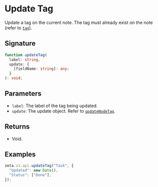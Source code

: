 # Update Tag

Update a tag on the current note. The tag must already exist on the note (refer to [`tag`](/guide/zeta-api/main-api/tag)).

## Signature

```TypeScript
function updateTag(
  label: string,
  update: {
    [fieldName: string]: any;
  }
): void;
```

## Parameters

- `label`: The label of the tag being updated.
- `update`: The update object. Refer to [`updateNodeTag`](/guide/zeta-api/main-api/update-node-tag).

## Returns

- Void.

## Examples

```TypeScript
zeta.v1.api.updateTag("Task", {
  "Updated": new Date(),
  "Status": ["Done"],
});
```
